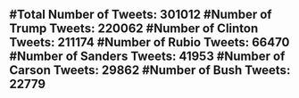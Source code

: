 #Total Number of Tweets: 301012 
#Number of Trump Tweets: 220062
#Number of Clinton Tweets: 211174
#Number of Rubio Tweets: 66470
#Number of Sanders Tweets: 41953
#Number of Carson Tweets: 29862
#Number of Bush Tweets: 22779
---
